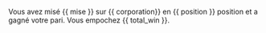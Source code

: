 Vous avez misé {{ mise }} sur {{ corporation}} en {{ position }} position et a gagné votre pari. Vous empochez {{ total_win }}.
